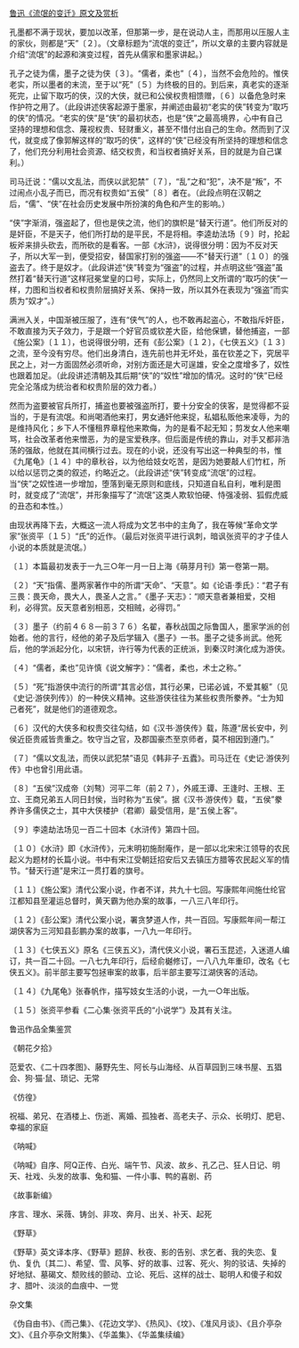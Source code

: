 [鲁迅《流氓的变迁》原文及赏析](https://www.vrrw.net/wx/7807.html)

孔墨都不满于现状，要加以改革，但那第一步，是在说动人主，而那用以压服人主的家伙，则都是“天”〔２〕。（文章标题为“流氓的变迁”，所以文章的主要内容就是介绍“流氓”的起源和演变过程，首先从儒家和墨家讲起。）

孔子之徒为儒，墨子之徒为侠〔３〕。“儒者，柔也”〔４〕，当然不会危险的。惟侠老实，所以墨者的末流，至于以“死”〔５〕为终极的目的。到后来，真老实的逐渐死完，止留下取巧的侠，汉的大侠，就已和公侯权贵相馈赠，〔６〕以备危急时来作护符之用了。（此段讲述侠客起源于墨家，并阐述由最初“老实的侠”转变为“取巧的侠”的情况。“老实的侠”是“侠”的最初状态，也是“侠”之最高境界，心中有自己坚持的理想和信念、蔑视权贵、轻财重义，甚至不惜付出自己的生命。然而到了汉代，就变成了像郭解这样的“取巧的侠”，这样的“侠”已经没有所坚持的理想和信念了，他们充分利用社会资源、结交权贵，和当权者搞好关系，目的就是为自己谋利。）



司马迁说：“儒以文乱法，而侠以武犯禁”〔７〕，“乱”之和“犯”，决不是“叛”，不过闹点小乱子而已，而况有权贵如“五侯”〔８〕者在。（此段点明在汉朝之后，“儒”、“侠”在社会历史发展中所扮演的角色和产生的影响。）

“侠”字渐消，强盗起了，但也是侠之流，他们的旗帜是“替天行道”。他们所反对的是奸臣，不是天子，他们所打劫的是平民，不是将相。李逵劫法场〔９〕时，抡起板斧来排头砍去，而所砍的是看客。一部《水浒》，说得很分明：因为不反对天子，所以大军一到，便受招安，替国家打别的强盗——不“替天行道”〔１０〕的强盗去了。终于是奴才。（此段讲述“侠”转变为“强盗”的过程，并点明这些“强盗”虽然打着“替天行道”这样冠冕堂皇的口号，实际上，仍然同上文所谓的“取巧的侠”一样，力图和当权者和权贵阶层搞好关系、保持一致，所以其外在表现为“强盗”而实质为“奴才”。）

满洲入关，中国渐被压服了，连有“侠气”的人，也不敢再起盗心，不敢指斥奸臣，不敢直接为天子效力，于是跟一个好官员或钦差大臣，给他保镳，替他捕盗，一部《施公案》〔１１〕，也说得很分明，还有《彭公案》〔１２〕，《七侠五义》〔１３〕之流，至今没有穷尽。他们出身清白，连先前也并无坏处，虽在钦差之下，究居平民之上，对一方面固然必须听命，对别方面还是大可逞雄，安全之度增多了，奴性也跟着加足。（此段讲述清朝及其后期“侠”的“奴性”增加的情况。这时的“侠”已经完全沦落成为统治者和权贵阶层的效力者。）

然而为盗要被官兵所打，捕盗也要被强盗所打，要十分安全的侠客，是觉得都不妥当的，于是有流氓。和尚喝酒他来打，男女通奸他来捉，私娼私贩他来凌辱，为的是维持风化；乡下人不懂租界章程他来欺侮，为的是看不起无知；剪发女人他来嘲骂，社会改革者他来憎恶，为的是宝爱秩序。但后面是传统的靠山，对手又都非浩荡的强敌，他就在其间横行过去。现在的小说，还没有写出这一种典型的书，惟《九尾龟》〔１４〕中的章秋谷，以为他给妓女吃苦，是因为她要敲人们竹杠，所以给以惩罚之类的叙述，约略近之。（此段讲述“侠”转变成“流氓”的过程。当“侠”之奴性进一步增加，堕落到毫无原则和底线，只知道自私自利，唯利是图时，就变成了“流氓”，并形象描写了“流氓”这类人欺软怕硬、恃强凌弱、狐假虎威的丑态和本性。）

由现状再降下去，大概这一流人将成为文艺书中的主角了，我在等候“革命文学家”张资平〔１５〕“氏”的近作。（最后对张资平进行讽刺，暗讽张资平的才子佳人小说的本质就是流氓。）



〔１〕本篇最初发表于一九三○年一月一日上海《萌芽月刊》第一卷第一期。

〔２〕“天”指儒、墨两家著作中的所谓“天命”、“天意”。如《论语·季氏》：“君子有三畏：畏天命，畏大人，畏圣人之言。”《墨子·天志》：“顺天意者兼相爱，交相利，必得赏。反天意者别相恶，交相贼，必得罚。”

〔３〕墨子（约前４６８—前３７６）名翟，春秋战国之际鲁国人，墨家学派的创始者。他的言行，经他的弟子及后学辑入《墨子》一书。墨子之徒多尚武。他死后，他的学派起分化，以宋钘，许行等为代表的正统派，到秦汉时演化成为游侠。

〔４〕“儒者，柔也”见许慎《说文解字》：“儒者，柔也，术士之称。”

〔５〕“死”指游侠中流行的所谓“其言必信，其行必果，已诺必诚，不爱其躯”（见《史记·游侠列传》）的一种侠义精神。这些游侠往往为某些权贵所豢养。“士为知己者死”，就是他们的道德观念。

〔６〕汉代的大侠多和权贵交往勾结，如《汉书·游侠传》载，陈遵“居长安中，列侯近臣贵戚皆贵重之。牧守当之官，及郡国豪杰至京师者，莫不相因到遵门。”

〔７〕“儒以文乱法，而侠以武犯禁”语见《韩非子·五蠹》。司马迁在《史记·游侠列传》中也曾引用此语。

〔８〕“五侯”汉成帝（刘骜）河平二年（前２７），外戚王谭、王逢时、王根、王立、王商兄弟五人同日封侯，当时称为“五侯”。据《汉书·游侠传》载，“五侯”豢养许多儒侠之士，其中大侠楼护（君卿）最受信用，是“五侯上客”。

〔９〕李逵劫法场见一百二十回本《水浒传》第四十回。

〔１０〕《水浒》即《水浒传》，元末明初施耐庵作，是一部以北宋宋江领导的农民起义为题材的长篇小说。书中有宋江受朝廷招安后又去镇压方腊等农民起义军的情节。“替天行道”是宋江一贯打着的旗号。

〔１１〕《施公案》清代公案小说，作者不详，共九十七回。写康熙年间施仕纶官江都知县至灌运总督时，黄天霸为他办案的故事，一八三八年印行。

〔１２〕《彭公案》清代公案小说，署贪梦道人作，共一百回。写康熙年间一帮江湖侠客为三河知县彭鹏办案的故事，一八九一年印行。

〔１３〕《七侠五义》原名《三侠五义》，清代侠义小说，署石玉昆述，入迷道人编订，共一百二十回。一八七九年印行，后经俞樾修订，一八八九年重印，改名《七侠五义》。前半部主要写包拯审案的故事，后半部主要写江湖侠客的活动。

〔１４〕《九尾龟》张春帆作，描写妓女生活的小说，一九一○年出版。

〔１５〕张资平参看《二心集·张资平氏的“小说学”》及其有关注。

鲁迅作品全集鉴赏

《朝花夕拾》

范爱农、《二十四孝图》、藤野先生、阿长与山海经、从百草园到三味书屋、五猖会、狗·猫·鼠、琐记、无常

《仿徨》

祝福、弟兄、在酒楼上、伤逝、离婚、孤独者、高老夫子、示众、长明灯、肥皂、幸福的家庭

《呐喊》

《呐喊》自序、阿Q正传、白光、端午节、风波、故乡、孔乙己、狂人日记、明天、社戏、头发的故事、兔和猫、一件小事、鸭的喜剧、药

《故事新编》

序言、理水、采薇、铸剑、非攻、奔月、出关、补天、起死

《野草》

《野草》英文译本序、《野草》题辞、秋夜、影的告别、求乞者、我的失恋、复仇、复仇〔其二〕、希望、雪、风筝、好的故事、过客、死火、狗的驳诘、失掉的好地狱、墓碣文、颓败线的颤动、立论、死后、这样的战士、聪明人和傻子和奴才、腊叶、淡淡的血痕中、一觉

杂文集

《伪自由书》、《而己集》、《花边文学》、《热风》、《坟》、《准风月谈》、《且介亭杂文》、《且介亭杂文附集》、《华盖集》、《华盖集续编》

